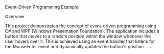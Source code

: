 Event-Driven Programming Example

Overview

This project demonstrates the concept of event-driven programming using C# and WPF (Windows Presentation Foundation). The application includes a button that moves to a random position within the window whenever the user hovers over it. This is achieved using an event handler that listens for the MouseEnter event and dynamically updates the button's position.
.....
